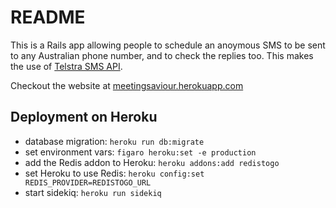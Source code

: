 # README

This is a Rails app allowing people to schedule an anoymous SMS to be sent to any Australian phone number, and to check the replies too. This makes the use of [Telstra SMS API](https://dev.telstra.com/sms-quick-start).

Checkout the website at [meetingsaviour.herokuapp.com](https://meetingsaviour.herokuapp.com)

## Deployment on Heroku
* database migration: `heroku run db:migrate`
* set environment vars: `figaro heroku:set -e production`
* add the Redis addon to Heroku: `heroku addons:add redistogo`
* set Heroku to use Redis: `heroku config:set REDIS_PROVIDER=REDISTOGO_URL`
* start sidekiq: `heroku run sidekiq`